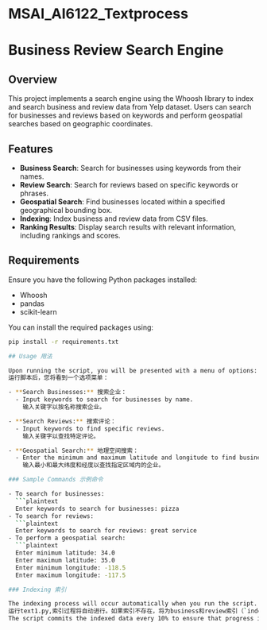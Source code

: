 # MSAI_AI6122_Textprocess

# Business Review Search Engine

## Overview

This project implements a search engine using the Whoosh library to index and search business and review data from Yelp dataset. Users can search for businesses and reviews based on keywords and perform geospatial searches based on geographic coordinates.

## Features

- **Business Search**: Search for businesses using keywords from their names.
- **Review Search**: Search for reviews based on specific keywords or phrases.
- **Geospatial Search**: Find businesses located within a specified geographical bounding box.
- **Indexing**: Index business and review data from CSV files.
- **Ranking Results**: Display search results with relevant information, including rankings and scores.

## Requirements

Ensure you have the following Python packages installed:

- Whoosh
- pandas
- scikit-learn

You can install the required packages using:

```bash
pip install -r requirements.txt

## Usage 用法

Upon running the script, you will be presented with a menu of options:  
运行脚本后，您将看到一个选项菜单：

- **Search Businesses:** 搜索企业：
  - Input keywords to search for businesses by name.  
    输入关键字以按名称搜索企业。

- **Search Reviews:** 搜索评论：
  - Input keywords to find specific reviews.  
    输入关键字以查找特定评论。

- **Geospatial Search:** 地理空间搜索：
  - Enter the minimum and maximum latitude and longitude to find businesses within a specified area.  
    输入最小和最大纬度和经度以查找指定区域内的企业。

### Sample Commands 示例命令

- To search for businesses: 
  ```plaintext
  Enter keywords to search for businesses: pizza
- To search for reviews: 
  ```plaintext
  Enter keywords to search for reviews: great service
- To perform a geospatial search:
  ```plaintext
  Enter minimum latitude: 34.0
  Enter maximum latitude: 35.0
  Enter minimum longitude: -118.5
  Enter maximum longitude: -117.5

### Indexing 索引

The indexing process will occur automatically when you run the script. The script will create directories for business and review indexes (`indexdir` and `review_indexdir`) if they do not exist.  
运行text1.py,索引过程将自动进行。如果索引不存在，将为business和review索引（`indexdir` 和 `review_indexdir`）创建目录并构建索引，否则读取已有的索引文件。
The script commits the indexed data every 10% to ensure that progress is saved and can be monitored.该脚本每 10% 提交一次索引数据。

